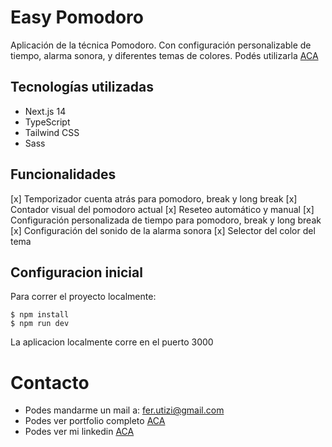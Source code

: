 # Easy Pomodoro

Aplicación de la técnica Pomodoro. Con configuración personalizable de tiempo, alarma sonora, y diferentes temas de colores.
Podés utilizarla [ACA](https://easy-pomodoro-one.vercel.app/)

## Tecnologías utilizadas

- Next.js 14
- TypeScript
- Tailwind CSS
- Sass

## Funcionalidades

[x] Temporizador cuenta atrás para pomodoro, break y long break
[x] Contador visual del pomodoro actual
[x] Reseteo automático y manual
[x] Configuración personalizada de tiempo para pomodoro, break y long break
[x] Configuración del sonido de la alarma sonora
[x] Selector del color del tema

## Configuracion inicial

Para correr el proyecto localmente:
```
$ npm install
$ npm run dev
```
La aplicacion localmente corre en el puerto 3000

# Contacto

- Podes mandarme un mail a: fer.utizi@gmail.com
- Podes ver portfolio completo [ACA](https://ferutizi.github.io/Portfolio/)
- Podes ver mi linkedin [ACA](https://www.linkedin.com/in/fernando-utizi-2a72a3233/)